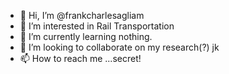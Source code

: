 - 👋 Hi, I’m @frankcharlesagliam
- 👀 I’m interested in Rail Transportation
- 🌱 I’m currently learning nothing.
- 💞️ I’m looking to collaborate on my research(?) jk
- 📫 How to reach me ...secret!

<!---
frankcharlesagliam/frankcharlesagliam is a ✨ special ✨ repository because its `README.md` (this file) appears on your GitHub profile.
You can click the Preview link to take a look at your changes.
--->
